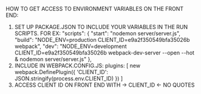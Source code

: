 
HOW TO GET ACCESS TO ENVIRONMENT VARIABLES ON THE FRONT END:

1. SET UP PACKAGE.JSON TO INCLUDE YOUR VARIABLES IN THE RUN SCRIPTS. FOR EX:
"scripts": {
    "start": "nodemon server/server.js",
    "build": "NODE_ENV=production CLIENT_ID=e9a2f350549bfa35026b webpack",
    "dev": "NODE_ENV=development CLIENT_ID=e9a2f350549bfa35026b webpack-dev-server --open --hot & nodemon server/server.js"
  },
2. INCLUDE IN WEBPACK.CONFIG.JS:
  plugins: [
    new webpack.DefinePlugin({
      'CLIENT_ID': JSON.stringify(process.env.CLIENT_ID)
    })
  ]
3. ACCESS CLIENT ID ON FRONT END WITH -> CLIENT_ID <- NO QUOTES